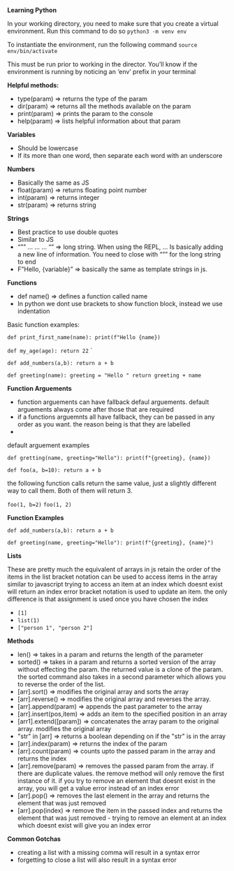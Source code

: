**Learning Python**

In your working directory, you need to make sure that you create a virtual environment.
Run this command to do so
`python3 -m venv env`

To instantiate the environment, run the following command
`source env/bin/activate`

This must be run prior to working in the director. You’ll know if the environment is running by noticing an ‘env’ prefix in your terminal

**Helpful methods:**

- type(param) => returns the type of the param
- dir(param) => returns all the methods available on the param
- print(param) => prints the param to the console
- help(param) => lists helpful information about that param

**Variables**

- Should be lowercase
- If its more than one word, then separate each word with an underscore

**Numbers**

- Basically the same as JS
- float(param) => returns floating point number
- int(param) => returns integer
- str(param) => returns string

**Strings**

- Best practice to use double quotes
- Similar to JS
- “”” … … … “” => long string. When using the REPL, … Is basically adding a new line of information. You need to close with “”” for the long string to end
- F”Hello, {variable}” => basically the same as template strings in js.

**Functions**

- def name() => defines a function called name
- In python we dont use brackets to show function block, instead we use indentation

Basic function examples:

`def print_first_name(name): print(f"Hello {name})`

`def my_age(age): return 22`
`

`def add_numbers(a,b): return a + b`

`def greeting(name): greeting = "Hello " return greeting + name`

**Function Arguements**

- function arguements can have fallback defaul arguements. default arguements always come after those that are required
- if a functions arguemnts all have fallback, they can be passed in any order as you want. the reason being is that they are labelled
-

default arguement examples

`def gretting(name, greeting="Hello"): print(f"{greeting}, {name})`

`def foo(a, b=10): return a + b`

the following function calls return the same value, just a slightly different way to call them.
Both of them will return 3.

`foo(1, b=2)`
`foo(1, 2)`

**Function Examples**

`def add_numbers(a,b): return a + b`

`def greeting(name, greeting="Hello"): print(f"{greeting}, {name}")`

**Lists**

These are pretty much the equivalent of arrays in js
retain the order of the items in the list
bracket notation can be used to access items in the array similar to javascript
trying to access an item at an index which doesnt exist will return an index error
bracket notation is used to update an item. the only difference is that assignment is used once you have chosen the index

- `[1]`
- `list(1)`
- `["person 1", "person 2"]`

**Methods**

- len() => takes in a param and returns the length of the parameter
- sorted() => takes in a param and returns a sorted version of the array without effecting the param. the returned value is a clone of the param. the sorted command also takes in a second parameter which allows you to reverse the order of the list.
- [arr].sort() => modifies the original array and sorts the array
- [arr].reverse() => modifies the original array and reverses the array.
- [arr].append(param) => appends the past parameter to the array
- [arr].insert(pos,item) => adds an item to the specified position in an array
- [arr1].extend([param]) => concatenates the array param to the original array. modifies the original array
- "str" in [arr] => returns a boolean depending on if the "str" is in the array
- [arr].index(param) => returns the index of the param
- [arr].count(param) => counts upto the passed param in the array and returns the index
- [arr].remove(param) => removes the passed param from the array. if there are duplicate values. the remove method will only remove the first instance of it. if you try to remove an element that doesnt exist in the array, you will get a value error instead of an index error
- [arr].pop() => removes the last element in the array and returns the element that was just removed
- [arr].pop(index) => remove the item in the passed index and returns the element that was just removed - trying to remove an element at an index which doesnt exist will give you an index error

**Common Gotchas**

- creating a list with a missing comma will result in a syntax error
- forgetting to close a list will also result in a syntax error
